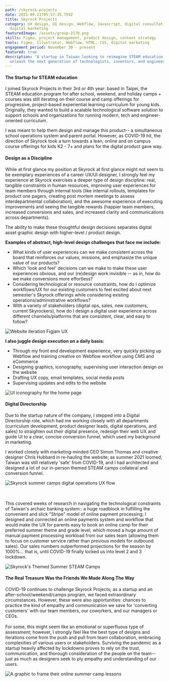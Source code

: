```yaml
---
path: /skyrock-projects
date: 2021-09-21T05:57:35.759Z
title: Skyrock Projects
category: UX design, UI design, Webflow, Javascript, digital consultation,
  digital marketing
featuredImage: /assets/group-2170.png
skills: Figma, project management, product design, content strategy
tools: Figma, Illustrator, Webflow, HTML, CSS, digital marketing
engagement_period: November 30 - present
featured: true
description: "A startup in Taiwan looking to reimagine STEAM education to
  unleash the next generation of technologists, inventors, and engineers. "
---
```

#### The Startup for STEAM education

I joined Skyrock Projects in their 3rd or 4th year: based in Taipei, the STEAM education program for after school, weekend, and holiday camps + courses was still iterating on their course and camp offerings for progressive, project-based experiential learning curriculum for young kids. Originally, they wanted to build a scalable technological software solution to support schools and organizations for running  modern, tech and engineer-oriented curriculum. 

I was meant to help them design and manage this product-- a simultaneous school operations system and parent portal. However, as COVID-19 hit, the direction of Skyrock took a turn towards a lean, online and on campus course offerings for kids K2 - 7+ and plans for the digital product gave way.

#### **Design as a Discipline**

While at first glance my position at Skyrock at first glance might not seem to be exemplary experiences of a career UX/UI designer, I strongly feel my experience at Skyrock exercises a deeper type of design discipline: real, tangible constraints in human resources, improving user experiences for team members through internal tools (like internal rollouts, templates for product one pagers, creating post mortem meetings to assess interdepartmental collaboration), and the awesome experience of executing improvements and seeing the tangible rewards (happier team members, increased conversions and sales, and increased clarity and communications across departments). 

The ability to make these thoughtful design decisions separates digital asset graphic design with higher-level / product design. 

**Examples of abstract, high-level design challenges that face me include:** 

* What kinds of user experiences can we make consistent across the board that reinforces our values, missions, and emphasize the unique value of our products? 
* Which 'look and feel' decisions can we make to make these user experiences obvious, and our (re)design work invisible -- as in, how do we make conversions more effortless? 
* Considering technological or resource constraints, how do I optimize workflows/UX for our existing customers to feel excited about next semester's Skyrock offerings while considering existing operations/administrative workflows? 
* With a variety of stakeholders (digital ops, sales, new customers, current Skyrockers), how do I design a digital user experience across different channels/platforms that are consistent, clear, and easy to follow? 

![Website iteration Figjam UX](/assets/screen-shot-2021-09-21-at-4.42.34-pm.png "A Figjam section for Skyrock's web and product iterations")

**I also juggle design execution on a daily basis:** 

* Through my front end development experience, very quickly picking up Webflow and training creative on Webflow workflow using CMS and eCommerce
* Designing graphics, iconography, supervising user interaction design on the website 
* Drafting UX copy, email templates, social media posts
* Supervising updates and edits to the website

![UI iconography for the home page](/assets/screen-shot-2021-09-21-at-4.44.09-pm.png "Iconography by me for the home page")

#### **Digital Directorship**

Due to the startup nature of the company, I stepped into a Digital Directorship role, which had me working closely with all departments (curriculum development, product designer leads, digital operations, and sales) to straighten out their digital presence, redesign their web UX and guide UI to a clear, concise conversion funnel, which used my background in marketing. 

I worked closely with marketing-minded CEO Simon Thomas and creative designer Chris Hubbard in re-hauling the website; as summer 2021 loomed, Taiwan was still relatively 'safe' from COVID-19, and I had architected and designed a lot of our in-person themed STEAM camps collateral and conversion funnel. 

![Skyrock summer camps digital operations UX flow](/assets/screen-shot-2021-09-21-at-4.58.25-pm.png "Skyrock summer camps digital operations UX flow")

\
\
This covered weeks of research in navigating the technological constraints of Taiwan's archaic banking system : a huge roadblock in fulfilling the convenient and slick "Stripe" model of online payment processing; I designed and connected an online payments system and workflow that would make the UX for parents easy to book an online camp for their preferred summer theme and grade level, which moved a huge amount of manual payment processing workload from our sales team (allowing them to focus on customer service rather than previous models for outbound sales).  Our sales numbers outperformed projections for the season by 1000%... that is, until COVID-19 finally locked us into level 2 and 3 lockdown. 

![Skyrock's Themed Summer STEAM Camps](/assets/email-banner_camp-relaunch_en.png "Skyrock's Themed Summer STEAM Camps")

#### The Real Treasure Was the Friends We Made Along The Way

COVID-19 continues to challenge Skyrock Projects; as a startup and an after-school/weekend/camps program, we faced extraordinary circumstances. However, these were also opportunities: chances to practice the kind of empathy and communication we save for 'converting customers' with our team members, our coworkers, and our managers or CEOs. \
\
For some, this might seem like an emotional or superfluous type of assessment; however, I strongly feel like the best type of designs and iterations come from the push and pull from team collaboration, embracing complexities of various users or stakeholders. Surviving the pandemic as a startup heavily affected by lockdowns proves to rely on the trust, communication, and thorough consideration of the people on the team-- just as much as designers seek to ply empathy and understanding of our users.

![A graphic to frame their online summer camp lessons](/assets/microsoftteams-image-2-.png "A graphic to frame their online summer camp lessons")
